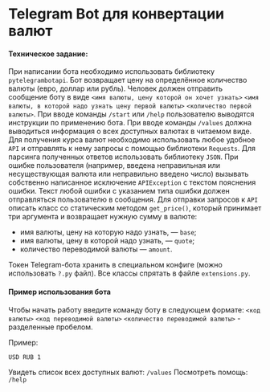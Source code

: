 # Telegram Bot для конвертации валют

#### Техническое задание:
При написании бота необходимо использовать библиотеку `pytelegrambotapi`.
Бот возвращает цену на определённое количество валюты (евро, доллар или рубль).
Человек должен отправить сообщение боту в виде `<имя валюты, цену которой он хочет узнать>` `<имя валюты, в которой надо узнать цену первой валюты>` `<количество первой валюты>`.
При вводе команды `/start` или `/help` пользователю выводятся инструкции по применению бота.
При вводе команды `/values` должна выводиться информация о всех доступных валютах в читаемом виде.
Для получения курса валют необходимо использовать любое удобное `API` и отправлять к нему запросы с помощью библиотеки `Requests`.
Для парсинга полученных ответов использовать библиотеку `JSON`.
При ошибке пользователя (например, введена неправильная или несуществующая валюта или неправильно введено число) вызывать собственно написанное исключение `APIException` с текстом пояснения ошибки.
Текст любой ошибки с указанием типа ошибки должен отправляться пользователю в сообщения.
Для отправки запросов к `API` описать класс со статическим методом `get_price()`, который принимает три аргумента и возвращает нужную сумму в валюте:
- имя валюты, цену на которую надо узнать, — `base`;
- имя валюты, цену в которой надо узнать, — `quote`;
- количество переводимой валюты — `amount`.

Токен Telegram-бота хранить в специальном конфиге (можно использовать `?.py` файл).
Все классы спрятать в файле `extensions.py`.


#### Пример использования бота
Чтобы начать работу введите команду боту в следующем формате:
`<код валюты>` `<код переводимой валюты>` `<количество переводимой валюты>` - разделенные пробелом.

Пример:
```commandline
USD RUB 1
```

Увидеть список всех доступных валют: `/values`
Посмотреть помощь: `/help`